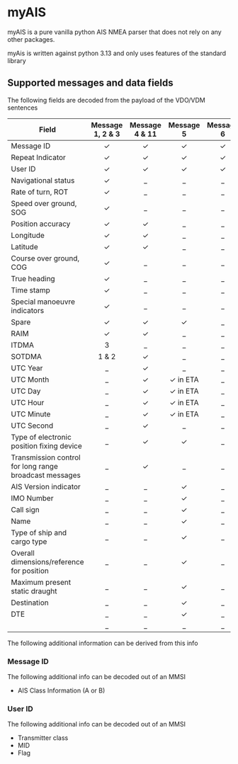 # myAIS

myAIS is a pure vanilla python AIS NMEA parser that does not rely on any other packages.

myAis is written against python 3.13 and only uses features of the standard library

## Supported messages and data fields

The following fields are decoded from the payload of the VDO/VDM sentences

|Field                                                 |Message 1, 2 & 3|Message 4 & 11|Message 5     |Message 6|Message 7 & 13|Message 8|Message 9|Message 10|Message 12|Message 14|Message 15|Message 16|Message 17|Message 18|Message 19|Message 20|Message 21|Message 22|Message 23|Message 24|Message 25|Message 26|Message 27|
|------------------------------------------------------|:--------------:|:------------:|:------------:|:-------:|:------------:|:-------:|:-------:|:--------:|:--------:|:--------:|:--------:|:--------:|:--------:|:--------:|:--------:|:--------:|:--------:|:--------:|:--------:|:--------:|:--------:|:--------:|:--------:|
|Message ID                                            |&check;         |&check;       |&check;       |&check;  |&check;       |&check;  |&check;  |&check;   |&check;   |&check;   |&check;   |&check;   |&check;   |&check;   |&check;   |&check;   |&check;   |&check;   |&check;   |&check;   |&check;   |&check;   |&check;   |
|Repeat Indicator                                      |&check;         |&check;       |&check;       |&check;  |&check;       |&check;  |&check;  |&check;   |&check;   |&check;   |&check;   |&check;   |&check;   |&check;   |&check;   |&check;   |&check;   |&check;   |&check;   |&check;   |&check;   |&check;   |&check;   |
|User ID                                               |&check;         |&check;       |&check;       |&check;  |&check;       |&check;  |&check;  |&check;   |&check;   |&check;   |&check;   |&check;   |&check;   |&check;   |&check;   |&check;   |&check;   |&check;   |&check;   |&check;   |&check;   |&check;   |&check;   |
|Navigational status                                   |&check;         |_             |_             |_        |_             |_        |_        |_         |_         |_         |_         |_         |_         |_         |_         |_         |_         |_         |_         |_         |_         |_         |_         |
|Rate of turn, ROT                                     |&check;         |_             |_             |_        |_             |_        |_        |_         |_         |_         |_         |_         |_         |_         |_         |_         |_         |_         |_         |_         |_         |_         |_         |
|Speed over ground, SOG                                |&check;         |_             |_             |_        |_             |_        |_        |_         |_         |_         |_         |_         |_         |_         |_         |_         |_         |_         |_         |_         |_         |_         |_         |
|Position accuracy                                     |&check;         |&check;       |_             |_        |_             |_        |_        |_         |_         |_         |_         |_         |_         |_         |_         |_         |_         |_         |_         |_         |_         |_         |_         |
|Longitude                                             |&check;         |&check;       |_             |_        |_             |_        |_        |_         |_         |_         |_         |_         |_         |_         |_         |_         |_         |_         |_         |_         |_         |_         |_         |
|Latitude                                              |&check;         |&check;       |_             |_        |_             |_        |_        |_         |_         |_         |_         |_         |_         |_         |_         |_         |_         |_         |_         |_         |_         |_         |_         |
|Course over ground, COG                               |&check;         |_             |_             |_        |_             |_        |_        |_         |_         |_         |_         |_         |_         |_         |_         |_         |_         |_         |_         |_         |_         |_         |_         |
|True heading                                          |&check;         |_             |_             |_        |_             |_        |_        |_         |_         |_         |_         |_         |_         |_         |_         |_         |_         |_         |_         |_         |_         |_         |_         |
|Time stamp                                            |&check;         |_             |_             |_        |_             |_        |_        |_         |_         |_         |_         |_         |_         |_         |_         |_         |_         |_         |_         |_         |_         |_         |_         |
|Special manoeuvre indicators                          |&check;         |_             |_             |_        |_             |_        |_        |_         |_         |_         |_         |_         |_         |_         |_         |_         |_         |_         |_         |_         |_         |_         |_         |
|Spare                                                 |&check;         |&check;       |&check;       |_        |_             |_        |_        |_         |_         |_         |_         |_         |_         |_         |_         |_         |_         |_         |_         |_         |_         |_         |_         |
|RAIM                                                  |&check;         |&check;       |_             |_        |_             |_        |_        |_         |_         |_         |_         |_         |_         |_         |_         |_         |_         |_         |_         |_         |_         |_         |_         |
|ITDMA                                                 | 3              |_             |_             |_        |_             |_        |_        |_         |_         |_         |_         |_         |_         |_         |_         |_         |_         |_         |_         |_         |_         |_         |_         |
|SOTDMA                                                | 1 & 2          |&check;       |_             |_        |_             |_        |_        |_         |_         |_         |_         |_         |_         |_         |_         |_         |_         |_         |_         |_         |_         |_         |_         |
|UTC Year                                              |_               |&check;       |_             |_        |_             |_        |_        |_         |_         |_         |_         |_         |_         |_         |_         |_         |_         |_         |_         |_         |_         |_         |_         |
|UTC Month                                             |_               |&check;       |&check; in ETA|_        |_             |_        |_        |_         |_         |_         |_         |_         |_         |_         |_         |_         |_         |_         |_         |_         |_         |_         |_         |
|UTC Day                                               |_               |&check;       |&check; in ETA|_        |_             |_        |_        |_         |_         |_         |_         |_         |_         |_         |_         |_         |_         |_         |_         |_         |_         |_         |_         |
|UTC Hour                                              |_               |&check;       |&check; in ETA|_        |_             |_        |_        |_         |_         |_         |_         |_         |_         |_         |_         |_         |_         |_         |_         |_         |_         |_         |_         |
|UTC Minute                                            |_               |&check;       |&check; in ETA|_        |_             |_        |_        |_         |_         |_         |_         |_         |_         |_         |_         |_         |_         |_         |_         |_         |_         |_         |_         |
|UTC Second                                            |_               |&check;       |_             |_        |_             |_        |_        |_         |_         |_         |_         |_         |_         |_         |_         |_         |_         |_         |_         |_         |_         |_         |_         |
|Type of electronic position fixing device             |_               |&check;       |&check;       |_        |_             |_        |_        |_         |_         |_         |_         |_         |_         |_         |_         |_         |_         |_         |_         |_         |_         |_         |_         |
|Transmission control for long range broadcast messages|_               |&check;       |_             |_        |_             |_        |_        |_         |_         |_         |_         |_         |_         |_         |_         |_         |_         |_         |_         |_         |_         |_         |_         |
|AIS Version indicator                                 |_               |_             |&check;       |_        |_             |_        |_        |_         |_         |_         |_         |_         |_         |_         |_         |_         |_         |_         |_         |_         |_         |_         |_         |
|IMO Number                                            |_               |_             |&check;       |_        |_             |_        |_        |_         |_         |_         |_         |_         |_         |_         |_         |_         |_         |_         |_         |_         |_         |_         |_         |
|Call sign                                             |_               |_             |&check;       |_        |_             |_        |_        |_         |_         |_         |_         |_         |_         |_         |_         |_         |_         |_         |_         |_         |_         |_         |_         |
|Name                                                  |_               |_             |&check;       |_        |_             |_        |_        |_         |_         |_         |_         |_         |_         |_         |_         |_         |_         |_         |_         |_         |_         |_         |_         |
|Type of ship and cargo type                           |_               |_             |&check;       |_        |_             |_        |_        |_         |_         |_         |_         |_         |_         |_         |_         |_         |_         |_         |_         |_         |_         |_         |_         |
|Overall dimensions/reference for position             |_               |_             |&check;       |_        |_             |_        |_        |_         |_         |_         |_         |_         |_         |_         |_         |_         |_         |_         |_         |_         |_         |_         |_         |
|Maximum present static draught                        |_               |_             |&check;       |_        |_             |_        |_        |_         |_         |_         |_         |_         |_         |_         |_         |_         |_         |_         |_         |_         |_         |_         |_         |
|Destination                                           |_               |_             |&check;       |_        |_             |_        |_        |_         |_         |_         |_         |_         |_         |_         |_         |_         |_         |_         |_         |_         |_         |_         |_         |
|DTE                                                   |_               |_             |&check;       |_        |_             |_        |_        |_         |_         |_         |_         |_         |_         |_         |_         |_         |_         |_         |_         |_         |_         |_         |_         |
|                                                      |_               |_             |_             |_        |_             |_        |_        |_         |_         |_         |_         |_         |_         |_         |_         |_         |_         |_         |_         |_         |_         |_         |_         |

The following additional information can be derived from this info

### Message ID

The following additional info can be decoded out of an MMSI

 - AIS Class Information (A or B)

### User ID

The following additional info can be decoded out of an MMSI

 - Transmitter class
 - MID
 - Flag
